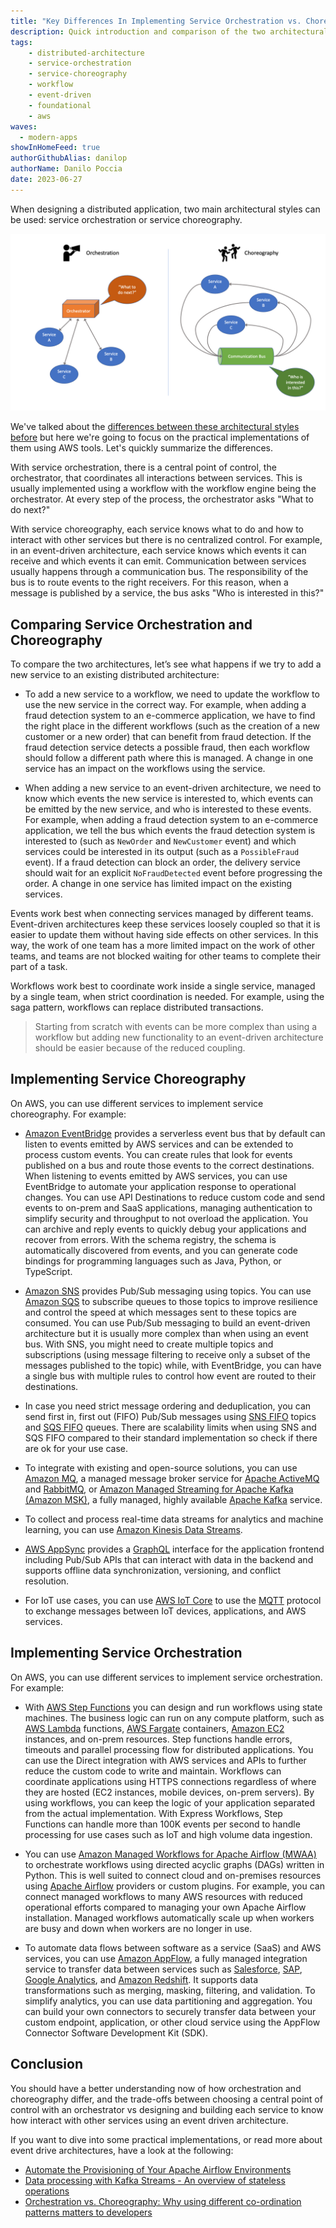 ```yaml
---
title: "Key Differences In Implementing Service Orchestration vs. Choreography"
description: Quick introduction and comparison of the two architectural styles, service orchestration and service choreography, including an overview of possible implementations on AWS.
tags:
    - distributed-architecture
    - service-orchestration
    - service-choreography
    - workflow
    - event-driven
    - foundational
    - aws
waves:
  - modern-apps
showInHomeFeed: true
authorGithubAlias: danilop
authorName: Danilo Poccia
date: 2023-06-27
---
```


When designing a distributed application, two main architectural styles can be used: service orchestration or service choreography.

![Choreography Vs Orchestration](images/choreography-vs-orchestration.png)

We've talked about the [differences between these architectural styles before](/posts/microservices-orchestration-choreography) but here we're going to focus on the practical implementations of them using AWS tools. Let's quickly summarize the differences.

With service orchestration, there is a central point of control, the orchestrator, that coordinates all interactions between services. This is usually implemented using a workflow with the workflow engine being the orchestrator. At every step of the process, the orchestrator asks "What to do next?"

With service choreography, each service knows what to do and how to interact with other services but there is no centralized control. For example, in an event-driven architecture, each service knows which events it can receive and which events it can emit. Communication between services usually happens through a communication bus. The responsibility of the bus is to route events to the right receivers. For this reason, when a message is published by a service, the bus asks "Who is interested in this?"

## Comparing Service Orchestration and Choreography

To compare the two architectures, let’s see what happens if we try to add a new service to an existing distributed architecture:

- To add a new service to a workflow, we need to update the workflow to use the new service in the correct way. For example, when adding a fraud detection system to an e-commerce application, we have to find the right place in the different workflows (such as the creation of a new customer or a new order) that can benefit from fraud detection. If the fraud detection service detects a possible fraud, then each workflow should follow a different path where this is managed. A change in one service has an impact on the workflows using the service.

- When adding a new service to an event-driven architecture, we need to know which events the new service is interested to, which events can be emitted by the new service, and who is interested to these events. For example, when adding a fraud detection system to an e-commerce application, we tell the bus which events the fraud detection system is interested to (such as `NewOrder` and `NewCustomer` event) and which services could be interested in its output (such as a `PossibleFraud` event). If a fraud detection can block an order, the delivery service should wait for an explicit `NoFraudDetected` event before progressing the order. A change in one service has limited impact on the existing services.

Events work best when connecting services managed by different teams. Event-driven architectures keep these services loosely coupled so that it is easier to update them without having side effects on other services. In this way, the work of one team has a more limited impact on the work of other teams, and teams are not blocked waiting for other teams to complete their part of a task.

Workflows work best to coordinate work inside a single service, managed by a single team, when strict coordination is needed. For example, using the saga pattern, workflows can replace distributed transactions.

> Starting from scratch with events can be more complex than using a workflow but adding new functionality to an event-driven architecture should be easier because of the reduced coupling.

## Implementing Service Choreography

On AWS, you can use different services to implement service choreography. For example:

- [Amazon EventBridge](https://docs.aws.amazon.com/eventbridge/index.html?sc_channel=el&sc_campaign=appswave&sc_content=event-driven-architectures-service-orchestration-vs-choreography&sc_geo=mult&sc_country=mult&sc_outcome=acq) provides a serverless event bus that by default can listen to events emitted by AWS services and can be extended to process custom events. You can create rules that look for events published on a bus and route those events to the correct destinations. When listening to events emitted by AWS services, you can use EventBridge to automate your application response to operational changes. You can use API Destinations to reduce custom code and send events to on-prem and SaaS applications, managing authentication to simplify security and throughput to not overload the application. You can archive and reply events to quickly debug your applications and recover from errors. With the schema registry, the schema is  automatically discovered from events, and you can generate code bindings for programming languages such as Java, Python, or TypeScript.

- [Amazon SNS](https://docs.aws.amazon.com/sns/latest/dg/welcome.html?sc_channel=el&sc_campaign=appswave&sc_content=event-driven-architectures-service-orchestration-vs-choreography&sc_geo=mult&sc_country=mult&sc_outcome=acq) provides Pub/Sub messaging using topics. You can use [Amazon SQS](https://docs.aws.amazon.com/AWSSimpleQueueService/latest/SQSDeveloperGuide/welcome.html?sc_channel=el&sc_campaign=appswave&sc_content=event-driven-architectures-service-orchestration-vs-choreography&sc_geo=mult&sc_country=mult&sc_outcome=acq) to subscribe queues to those topics to improve resilience and control the speed at which messages sent to these topics are consumed. You can use Pub/Sub messaging to build an event-driven architecture but it is usually more complex than when using an event bus. With SNS, you might need to create multiple topics and subscriptions (using message filtering to receive only a subset of the messages published to the topic) while, with EventBridge, you can have a single bus with multiple rules to control how event are routed to their destinations.

- In case you need strict message ordering and deduplication, you can send first in, first out (FIFO) Pub/Sub messages using [SNS FIFO](https://docs.aws.amazon.com/sns/latest/dg/sns-fifo-topics.html?sc_channel=el&sc_campaign=appswave&sc_content=event-driven-architectures-service-orchestration-vs-choreography&sc_geo=mult&sc_country=mult&sc_outcome=acq) topics and [SQS FIFO](https://docs.aws.amazon.com/AWSSimpleQueueService/latest/SQSDeveloperGuide/FIFO-queues.html?sc_channel=el&sc_campaign=appswave&sc_content=event-driven-architectures-service-orchestration-vs-choreography&sc_geo=mult&sc_country=mult&sc_outcome=acq) queues. There are scalability limits when using SNS and SQS FIFO compared to their standard implementation so check if there are ok for your use case.

- To integrate with existing and open-source solutions, you can use [Amazon MQ](https://docs.aws.amazon.com/amazon-mq/latest/developer-guide/welcome.html?sc_channel=el&sc_campaign=appswave&sc_content=event-driven-architectures-service-orchestration-vs-choreography&sc_geo=mult&sc_country=mult&sc_outcome=acq), a managed message broker service for [Apache ActiveMQ](https://activemq.apache.org) and [RabbitMQ](https://www.rabbitmq.com), or [Amazon Managed Streaming for Apache Kafka (Amazon MSK)](https://docs.aws.amazon.com/msk/latest/developerguide/what-is-msk.html?sc_channel=el&sc_campaign=appswave&sc_content=event-driven-architectures-service-orchestration-vs-choreography&sc_geo=mult&sc_country=mult&sc_outcome=acq), a fully managed, highly available [Apache Kafka](https://kafka.apache.org) service.

- To collect and process real-time data streams for analytics and machine learning, you can use [Amazon Kinesis Data Streams](https://docs.aws.amazon.com/streams/latest/dev/introduction.html?sc_channel=el&sc_campaign=appswave&sc_content=event-driven-architectures-service-orchestration-vs-choreography&sc_geo=mult&sc_country=mult&sc_outcome=acq).

- [AWS AppSync](https://docs.aws.amazon.com/appsync/latest/devguide/what-is-appsync.html?sc_channel=el&sc_campaign=appswave&sc_content=event-driven-architectures-service-orchestration-vs-choreography&sc_geo=mult&sc_country=mult&sc_outcome=acq) provides a [GraphQL](https://graphql.org) interface for the application frontend including Pub/Sub APIs that can interact with data in the backend and supports offline data synchronization, versioning, and conflict resolution.

- For IoT use cases, you can use [AWS IoT Core](https://docs.aws.amazon.com/iot/latest/developerguide/what-is-aws-iot.html?sc_channel=el&sc_campaign=appswave&sc_content=event-driven-architectures-service-orchestration-vs-choreography&sc_geo=mult&sc_country=mult&sc_outcome=acq) to use the [MQTT](https://mqtt.org) protocol to exchange messages between IoT devices, applications, and AWS services.

## Implementing Service Orchestration

On AWS, you can use different services to implement service orchestration. For example:

- With [AWS Step Functions](https://docs.aws.amazon.com/step-functions/latest/dg/welcome.html?sc_channel=el&sc_campaign=appswave&sc_content=event-driven-architectures-service-orchestration-vs-choreography&sc_geo=mult&sc_country=mult&sc_outcome=acq) you can design and run workflows using state machines. The business logic can run on any compute platform, such as [AWS Lambda](https://docs.aws.amazon.com/lambda/latest/dg/index.html?sc_channel=el&sc_campaign=appswave&sc_content=event-driven-architectures-service-orchestration-vs-choreography&sc_geo=mult&sc_country=mult&sc_outcome=acq) functions, [AWS Fargate](https://docs.aws.amazon.com/AmazonECS/latest/developerguide/index.html) containers, [Amazon EC2](https://docs.aws.amazon.com/ec2/?sc_channel=el&sc_campaign=appswave&sc_content=event-driven-architectures-service-orchestration-vs-choreography&sc_geo=mult&sc_country=mult&sc_outcome=acq) instances, and on-prem resources. Step functions handle errors, timeouts and parallel processing flow for distributed applications. You can use the Direct integration with AWS services and APIs to further reduce the custom code to write and maintain. Workflows can coordinate applications using HTTPS connections regardless of where they are hosted (EC2 instances, mobile devices, on-prem servers). By using workflows, you can keep the logic of your application separated from the actual implementation. With Express Workflows, Step Functions can handle more than 100K events per second to handle processing for use cases such as IoT and high volume data ingestion.

- You can use [Amazon Managed Workflows for Apache Airflow (MWAA)](https://docs.aws.amazon.com/mwaa/latest/userguide/what-is-mwaa.html?sc_channel=el&sc_campaign=appswave&sc_content=event-driven-architectures-service-orchestration-vs-choreography&sc_geo=mult&sc_country=mult&sc_outcome=acq) to orchestrate workflows using directed acyclic graphs (DAGs) written in Python. This is well suited to connect cloud and on-premises resources using [Apache Airflow](https://airflow.apache.org) providers or custom plugins. For example, you can connect managed workflows to many AWS resources with reduced operational efforts compared to managing your own Apache Airflow installation. Managed workflows automatically scale up when workers are busy and down when workers are no longer in use.

- To automate data flows between software as a service (SaaS) and AWS services, you can use [Amazon AppFlow](https://docs.aws.amazon.com/appflow/latest/userguide/index.html?sc_channel=el&sc_campaign=appswave&sc_content=event-driven-architectures-service-orchestration-vs-choreography&sc_geo=mult&sc_country=mult&sc_outcome=acq), a fully managed integration service to transfer data between services such as [Salesforce](https://www.salesforce.com/), [SAP](https://www.sap.com/), [Google Analytics](https://analytics.google.com/), and [Amazon Redshift](https://docs.aws.amazon.com/redshift/?sc_channel=el&sc_campaign=appswave&sc_content=event-driven-architectures-service-orchestration-vs-choreography&sc_geo=mult&sc_country=mult&sc_outcome=acq). It supports data transformations such as merging, masking, filtering, and validation. To simplify analytics, you can use data partitioning and aggregation. You can build your own connectors to securely transfer data between your custom endpoint, application, or other cloud service using the AppFlow Connector Software Development Kit (SDK).

## Conclusion

You should have a better understanding now of how orchestration and choreography differ, and the trade-offs between choosing a central point of control with an orchestrator vs designing and building each service to know how interact with other services using an event driven architecture.

If you want to dive into some practical implementations, or read more about event drive architectures, have a look at the following:

- [Automate the Provisioning of Your Apache Airflow Environments](/tutorials/automating-mwaa-environments-and-workflows)
- [Data processing with Kafka Streams - An overview of stateless operations](/tutorials/data-processing-with-kafka-streams-stateless-operations)
- [Orchestration vs. Choreography: Why using different co-ordination patterns matters to developers](/posts/microservices-orchestration-choreography)

